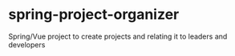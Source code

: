 # spring-project-organizer
Spring/Vue project to create projects and relating it to leaders and developers
